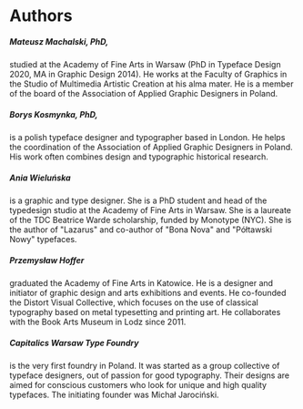 <h1>Authors</h1>

<h5>Mateusz Machalski, PhD,</h5> studied at the Academy of Fine Arts in Warsaw (PhD in Typeface Design 2020, MA in Graphic Design 2014). He works at the Faculty of Graphics in the Studio of Multimedia Artistic Creation at his alma mater. He is a member of the board of the Association of Applied Graphic Designers in Poland.


<h5>Borys Kosmynka, PhD,</h5> is a polish typeface designer and typographer based in London. He helps the coordination of the Association of Applied Graphic Designers in Poland. His work often combines design and typographic historical research.


<h5>Ania Wieluńska</h5> is a graphic and type designer. She is a PhD student and head of the typedesign studio at the Academy of Fine Arts in Warsaw. She is a laureate of the TDC Beatrice Warde scholarship, funded by Monotype (NYC). She is the author of "Lazarus" and co-author of "Bona Nova" and "Półtawski Nowy" typefaces.


<h5>Przemysław Hoffer</h5> graduated the Academy of Fine Arts in Katowice. He is a designer and initiator of graphic design and arts exhibitions and events. He co-founded the Distort Visual Collective, which focuses on the use of classical typography based on metal typesetting and printing art. He collaborates with the Book Arts Museum in Lodz since 2011.


<h5>Capitalics Warsaw Type Foundry</h5> is the very first foundry in Poland. It was started as a group collective of typeface designers, out of passion for good typography. Their designs are aimed for conscious customers who look for unique and high quality typefaces. The initiating founder was Michał Jarociński.
